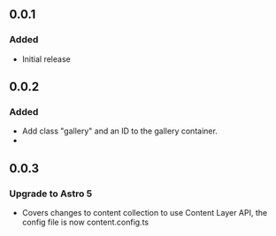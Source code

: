 ## 0.0.1

### Added

- Initial release

## 0.0.2

### Added

- Add class "gallery" and an ID to the gallery container.
-

## 0.0.3

### Upgrade to Astro 5

- Covers changes to content collection to use Content Layer API, the config file is now content.config.ts
